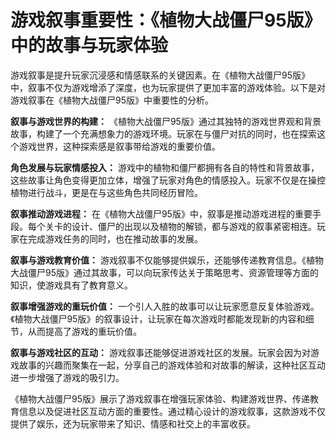 # 游戏叙事重要性：《植物大战僵尸95版》中的故事与玩家体验

游戏叙事是提升玩家沉浸感和情感联系的关键因素。在《植物大战僵尸95版》中，叙事不仅为游戏增添了深度，也为玩家提供了更加丰富的游戏体验。以下是对游戏叙事在《植物大战僵尸95版》中重要性的分析。

**叙事与游戏世界的构建：**
《植物大战僵尸95版》通过其独特的游戏世界观和背景故事，构建了一个充满想象力的游戏环境。玩家在与僵尸对抗的同时，也在探索这个游戏世界，这种探索感是叙事带给游戏的重要价值。

**角色发展与玩家情感投入：**
游戏中的植物和僵尸都拥有各自的特性和背景故事，这些故事让角色变得更加立体，增强了玩家对角色的情感投入。玩家不仅是在操控植物进行战斗，更是在与这些角色共同经历冒险。

**叙事推动游戏进程：**
在《植物大战僵尸95版》中，叙事是推动游戏进程的重要手段。每个关卡的设计、僵尸的出现以及植物的解锁，都与游戏的叙事紧密相连。玩家在完成游戏任务的同时，也在推动故事的发展。

**叙事与游戏教育价值：**
游戏叙事不仅能够提供娱乐，还能够传递教育信息。《植物大战僵尸95版》通过其故事，可以向玩家传达关于策略思考、资源管理等方面的知识，使游戏具有了教育意义。

**叙事增强游戏的重玩价值：**
一个引人入胜的故事可以让玩家愿意反复体验游戏。《植物大战僵尸95版》的叙事设计，让玩家在每次游戏时都能发现新的内容和细节，从而提高了游戏的重玩价值。

**叙事与游戏社区的互动：**
游戏叙事还能够促进游戏社区的发展。玩家会因为对游戏故事的兴趣而聚集在一起，分享自己的游戏体验和对故事的解读，这种社区互动进一步增强了游戏的吸引力。

《植物大战僵尸95版》展示了游戏叙事在增强玩家体验、构建游戏世界、传递教育信息以及促进社区互动方面的重要性。通过精心设计的游戏叙事，这款游戏不仅提供了娱乐，还为玩家带来了知识、情感和社交上的丰富收获。